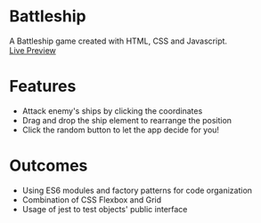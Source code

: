 # Battleship
A Battleship game created with HTML, CSS and Javascript. <br>
[Live Preview](https://hugolyy420.github.io/Battleship/)
# Features
- Attack enemy's ships by clicking the coordinates
- Drag and drop the ship element to rearrange the position
- Click the random button to let the app decide for you!
# Outcomes
- Using ES6 modules and factory patterns for code organization
- Combination of CSS Flexbox and Grid
- Usage of jest to test objects' public interface


